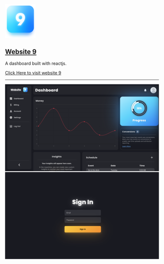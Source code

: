 <img width="100px" src="./src/artwork/logo.png">

## [Website 9](https://nategiraudeau.github.io/website_9)

A dashboard built with reactjs.

[Click Here to visit website 9](https://nategiraudeau.github.io/website_9)

---

<img src="./sh2.png">
<img src="./sh1.png">
